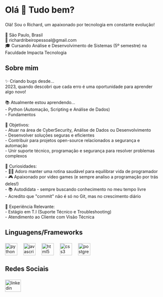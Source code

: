 <h1 align="left">Olá 👋 Tudo bem?</h1>

###

<p align="left">Olá! Sou o Richard, um apaixonado por tecnologia em constante evolução!<br><br>📍 São Paulo, Brasil<br>📧 richardribeiropessoal@gmail.com  <br>🎓 Cursando Análise e Desenvolvimento de Sistemas (5º semestre) na Faculdade Impacta Tecnologia</p>

###

<h2 align="left">Sobre mim</h2>

###

<p align="left">✨ Criando bugs desde...  <br>2023, quando descobri que cada erro é uma oportunidade para aprender algo novo!<br><br>📚 Atualmente estou aprendendo...  <br>- Python (Automação, Scripting e Análise de Dados) <br>- Fundamentos <br><br>🎯 Objetivos:  <br>- Atuar na área de CyberSecurity, Análise de Dados ou Desenvolvimento<br>- Desenvolver soluções seguras e eficientes<br>- Contribuir para projetos open-source relacionados a segurança e automação<br>- Unir suporte técnico, programação e segurança para resolver problemas complexos<br><br>🎲 Curiosidades:  <br>- 🏋️‍♂️ Adoro manter uma rotina saudável para equilibrar vida de programador  <br>- 🎮 Apaixonado por video games (e sempre analiso a programação por trás deles!)  <br>- 📚 Autodidata - sempre buscando conhecimento no meu tempo livre  <br>- Acredito que "commit" não é só no Git, mas no crescimento diário  <br><br>💼 Experiência Relevante:<br>- Estágio em T.I (Suporte Técnico e Troubleshooting)<br>- Atendimento ao Cliente com Visão Técnica</p>

###

<h2 align="left">Linguagens/Frameworks</h2>

###

<div align="left">
  <img src="https://cdn.jsdelivr.net/gh/devicons/devicon/icons/python/python-original.svg" height="40" alt="python logo"  />
  <img width="12" />
  <img src="https://cdn.jsdelivr.net/gh/devicons/devicon/icons/javascript/javascript-original.svg" height="40" alt="javascript logo"  />
  <img width="12" />
  <img src="https://cdn.jsdelivr.net/gh/devicons/devicon/icons/html5/html5-original.svg" height="40" alt="html5 logo"  />
  <img width="12" />
  <img src="https://cdn.jsdelivr.net/gh/devicons/devicon/icons/css3/css3-original.svg" height="40" alt="css3 logo"  />
  <img width="12" />
  <img src="https://cdn.jsdelivr.net/gh/devicons/devicon/icons/postgresql/postgresql-original.svg" height="40" alt="postgresql logo"  />
</div>

###

<h2 align="left">Redes Sociais</h2>

###

<div align="left">
  <a href="https://www.linkedin.com/in/richardribeirorodrigues/" target="_blank">
    <img src="https://raw.githubusercontent.com/maurodesouza/profile-readme-generator/master/src/assets/icons/social/linkedin/default.svg" width="52" height="40" alt="linkedin logo"  />
  </a>
</div>

###
